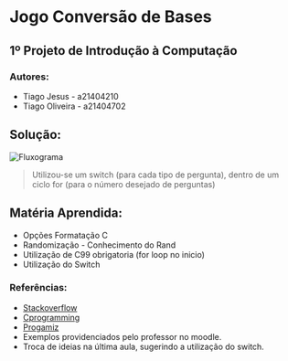 # Jogo Conversão de Bases

## 1º Projeto de Introdução à Computação

### Autores:

* Tiago Jesus - a21404210
* Tiago Oliveira - a21404702

## Solução:

![Fluxograma](https://octodex.github.com/images/yaktocat.png)

> Utilizou-se um switch (para cada tipo de pergunta), dentro de um ciclo for (para o número desejado de perguntas)

## Matéria Aprendida:

* Opções Formatação C
* Randomização - Conhecimento do Rand
* Utilização de C99 obrigatoria (for loop no inicio)
* Utilização do Switch


### Referências:

 * [Stackoverflow](https://stackoverflow.com/questions/29884807/generating-random-string-unsigned-char-in-c)
 * [Cprogramming](https://cboard.cprogramming.com/c-programming/71067-getting-random-number-between-1-6-a.html)
 * [Progamiz](https://www.programiz.com/c-programming/c-switch-case-statement )
 * Exemplos providenciados pelo professor no moodle.
 * Troca de ideias na última aula, sugerindo a utilização do switch.
